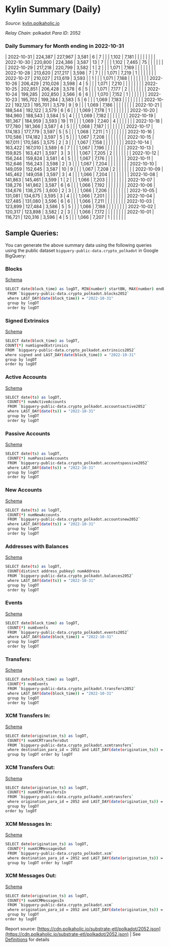 # Kylin Summary (Daily)

_Source_: [kylin.polkaholic.io](https://kylin.polkaholic.io)

*Relay Chain*: polkadot
*Para ID*: 2052



### Daily Summary for Month ending in 2022-10-31


| 2022-10-31 | 224,387 | 227,967 | 3,581 | 6 | 7 |  |  | 1,102 | 7,181 |   |   |   |  |  |  |
| 2022-10-30 | 220,800 | 224,386 | 3,587 | 13 | 7 |  |  | 1,102 | 7,465 | 75  |   |   |  |  |  |
| 2022-10-29 | 217,218 | 220,799 | 3,582 | 1 | 2 |  |  | 1,071 | 7,169 |   |   |   |  |  |  |
| 2022-10-28 | 213,620 | 217,217 | 3,598 | 7 | 7 |  |  | 1,071 | 7,219 | 1  |   |   |  |  |  |
| 2022-10-27 | 210,027 | 213,619 | 3,593 |  | 1 |  |  | 1,071 | 7,188 |   |   |   |  |  |  |
| 2022-10-26 | 206,429 | 210,026 | 3,598 | 4 | 5 |  |  | 1,071 | 7,210 |   |   |   |  |  |  |
| 2022-10-25 | 202,851 | 206,428 | 3,578 | 6 | 5 |  |  | 1,071 | 7,177 | 2  |   |   |  |  |  |
| 2022-10-24 | 199,285 | 202,850 | 3,566 | 6 | 6 |  |  | 1,070 | 7,152 | 1  |   |   |  |  |  |
| 2022-10-23 | 195,702 | 199,284 | 3,583 | 5 | 6 |  |  | 1,069 | 7,183 |   |   |   |  |  |  |
| 2022-10-22 | 192,123 | 195,701 | 3,579 | 9 | 9 |  |  | 1,069 | 7,186 |   |   |   |  |  |  |
| 2022-10-21 | 188,544 | 192,122 | 3,579 | 6 | 6 |  |  | 1,069 | 7,178 | 1  |   |   |  |  |  |
| 2022-10-20 | 184,960 | 188,543 | 3,584 | 5 | 4 |  |  | 1,069 | 7,182 |   |   |   |  |  |  |
| 2022-10-19 | 181,367 | 184,959 | 3,593 | 19 | 11 |  |  | 1,069 | 7,240 | 4  |   |   |  |  |  |
| 2022-10-18 | 177,780 | 181,366 | 3,587 | 4 | 5 |  |  | 1,068 | 7,187 |   |   |   |  |  |  |
| 2022-10-17 | 174,183 | 177,779 | 3,597 | 5 | 5 |  |  | 1,068 | 7,211 | 1  |   |   |  |  |  |
| 2022-10-16 | 170,586 | 174,182 | 3,597 | 5 | 5 |  |  | 1,067 | 7,208 |   |   |   |  |  |  |
| 2022-10-15 | 167,011 | 170,585 | 3,575 | 2 | 3 |  |  | 1,067 | 7,158 |   |   |   |  |  |  |
| 2022-10-14 | 163,422 | 167,010 | 3,589 | 6 | 7 |  |  | 1,067 | 7,196 |   |   |   |  |  |  |
| 2022-10-13 | 159,825 | 163,421 | 3,597 | 3 | 3 |  |  | 1,067 | 7,205 | 2  |   |   |  |  |  |
| 2022-10-12 | 156,244 | 159,824 | 3,581 | 4 | 5 |  |  | 1,067 | 7,176 |   |   |   |  |  |  |
| 2022-10-11 | 152,646 | 156,243 | 3,598 | 2 | 3 |  |  | 1,067 | 7,204 |   |   |   |  |  |  |
| 2022-10-10 | 149,059 | 152,645 | 3,587 | 10 | 9 |  |  | 1,067 | 7,208 | 2  |   |   |  |  |  |
| 2022-10-09 | 145,462 | 149,058 | 3,597 | 3 | 4 |  |  | 1,066 | 7,204 |   |   |   |  |  |  |
| 2022-10-08 | 141,863 | 145,461 | 3,599 | 1 | 2 |  |  | 1,066 | 7,203 |   |   |   |  |  |  |
| 2022-10-07 | 138,276 | 141,862 | 3,587 | 6 | 6 |  |  | 1,066 | 7,192 |   |   |   |  |  |  |
| 2022-10-06 | 134,676 | 138,275 | 3,600 | 2 | 3 |  |  | 1,066 | 7,206 |   |   |   |  |  |  |
| 2022-10-05 | 131,081 | 134,675 | 3,595 | 3 | 4 |  |  | 1,066 | 7,201 |   |   |   |  |  |  |
| 2022-10-04 | 127,485 | 131,080 | 3,596 | 6 | 6 |  |  | 1,066 | 7,211 |   |   |   |  |  |  |
| 2022-10-03 | 123,899 | 127,484 | 3,586 | 5 | 5 |  |  | 1,066 | 7,188 |   |   |   |  |  |  |
| 2022-10-02 | 120,317 | 123,898 | 3,582 | 2 | 3 |  |  | 1,066 | 7,172 |   |   |   |  |  |  |
| 2022-10-01 | 116,721 | 120,316 | 3,596 | 4 | 5 |  |  | 1,066 | 7,207 | 1  |   |   |  |  |  |

## Sample Queries:
You can generate the above summary data using the following queries using the public dataset `bigquery-public-data.crypto_polkadot` in Google BigQuery:


### Blocks 

[Schema](https://github.com/colorfulnotion/substrate-etl/blob/main/schema/blocks.json)

```bash
SELECT date(block_time) as logDT, MIN(number) startBN, MAX(number) endBN, COUNT(*) numBlocks 
 FROM `bigquery-public-data.crypto_polkadot.blocks2052`  
 where LAST_DAY(date(block_time)) = "2022-10-31" 
 group by logDT 
 order by logDT
```

### Signed Extrinsics 

[Schema](https://github.com/colorfulnotion/substrate-etl/blob/main/schema/extrinsics.json)

```bash
SELECT date(block_time) as logDT, 
COUNT(*) numSignedExtrinsics 
FROM `bigquery-public-data.crypto_polkadot.extrinsics2052`  
where signed and LAST_DAY(date(block_time)) = "2022-10-31" 
group by logDT 
order by logDT
```

### Active Accounts 

[Schema](https://github.com/colorfulnotion/substrate-etl/blob/main/schema/accountsactive.json)

```bash
SELECT date(ts) as logDT, 
 COUNT(*) numActiveAccounts 
 FROM `bigquery-public-data.crypto_polkadot.accountsactive2052` 
 where LAST_DAY(date(ts)) = "2022-10-31" 
 group by logDT 
 order by logDT
```

### Passive Accounts 

[Schema](https://github.com/colorfulnotion/substrate-etl/blob/main/schema/accountspassive.json)

```bash
SELECT date(ts) as logDT, 
 COUNT(*) numPassiveAccounts 
 FROM `bigquery-public-data.crypto_polkadot.accountspassive2052` 
 where LAST_DAY(date(ts)) = "2022-10-31" 
 group by logDT 
 order by logDT
```

### New Accounts 

[Schema](https://github.com/colorfulnotion/substrate-etl/blob/main/schema/accountsnew.json)

```bash
SELECT date(ts) as logDT, 
 COUNT(*) numNewAccounts 
 FROM `bigquery-public-data.crypto_polkadot.accountsnew2052` 
 where LAST_DAY(date(ts)) = "2022-10-31" 
 group by logDT
 order by logDT
```

### Addresses with Balances 

[Schema](https://github.com/colorfulnotion/substrate-etl/blob/main/schema/balances.json)

```bash
SELECT date(ts) as logDT,
 COUNT(distinct address_pubkey) numAddress 
 FROM `bigquery-public-data.crypto_polkadot.balances2052` 
 where LAST_DAY(date(ts)) = "2022-10-31" 
 group by logDT 
 order by logDT
```

### Events 

[Schema](https://github.com/colorfulnotion/substrate-etl/blob/main/schema/events.json)

```bash
SELECT date(block_time) as logDT, 
 COUNT(*) numEvents 
 FROM `bigquery-public-data.crypto_polkadot.events2052` 
 where LAST_DAY(date(block_time)) = "2022-10-31" 
 group by logDT 
 order by logDT
```

### Transfers:

[Schema](https://github.com/colorfulnotion/substrate-etl/blob/main/schema/transfers.json)

```bash
SELECT date(block_time) as logDT, 
 COUNT(*) numEvents 
 FROM `bigquery-public-data.crypto_polkadot.transfers2052` 
 where LAST_DAY(date(block_time)) = "2022-10-31" 
 group by logDT 
 order by logDT
```

### XCM Transfers In: 

[Schema](https://github.com/colorfulnotion/substrate-etl/blob/main/schema/xcmtransfers.json)

```bash
SELECT date(origination_ts) as logDT, 
 COUNT(*) numXCMTransfersOut 
 FROM `bigquery-public-data.crypto_polkadot.xcmtransfers` 
 where destination_para_id = 2052 and LAST_DAY(date(origination_ts)) = "2022-10-31" 
 group by logDT order by logDT
```

### XCM Transfers Out: 

[Schema](https://github.com/colorfulnotion/substrate-etl/blob/main/schema/xcmtransfers.json)

```bash
SELECT date(origination_ts) as logDT, 
 COUNT(*) numXCMTransfersIn 
 FROM `bigquery-public-data.crypto_polkadot.xcmtransfers` 
 where origination_para_id = 2052 and LAST_DAY(date(origination_ts)) = "2022-10-31" 
 group by logDT 
order by logDT
```

### XCM Messages In: 

[Schema](https://github.com/colorfulnotion/substrate-etl/blob/main/schema/xcm.json)

```bash
SELECT date(origination_ts) as logDT, 
 COUNT(*) numXCMMessagesOut 
 FROM `bigquery-public-data.crypto_polkadot.xcm` 
 where destination_para_id = 2052 and LAST_DAY(date(origination_ts)) = "2022-10-31" 
 group by logDT order by logDT
```

### XCM Messages Out: 

[Schema](https://github.com/colorfulnotion/substrate-etl/blob/main/schema/xcm.json)

```bash
SELECT date(origination_ts) as logDT, 
 COUNT(*) numXCMMessagesIn 
 FROM `bigquery-public-data.crypto_polkadot.xcm` 
 where origination_para_id = 2052 and LAST_DAY(date(origination_ts)) = "2022-10-31" 
 group by logDT 
order by logDT
```


Report source: [https://cdn.polkaholic.io/substrate-etl/polkadot/2052.json](https://cdn.polkaholic.io/substrate-etl/polkadot/2052.json) | See [Definitions](/DEFINITIONS.md) for details
